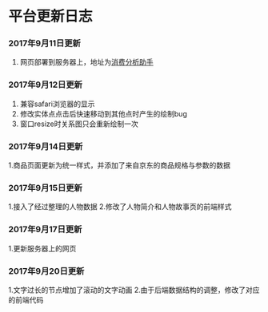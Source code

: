 # 平台更新日志
### 2017年9月11日更新

1. 网页部署到服务器上，地址为[消费分析助手](http://10.214.208.50:84/)

### 2017年9月12日更新

1. 兼容safari浏览器的显示
2. 修改实体点点击后快速移动到其他点时产生的绘制bug
3. 窗口resize时关系图只会重新绘制一次

### 2017年9月14日更新

1.商品页面更新为统一样式，并添加了来自京东的商品规格与参数的数据

### 2017年9月15日更新

1.接入了经过整理的人物数据
2.修改了人物简介和人物故事页的前端样式

### 2017年9月17日更新

1.更新服务器上的网页

### 2017年9月20日更新

1.文字过长的节点增加了滚动的文字动画
2.由于后端数据结构的调整，修改了对应的前端代码